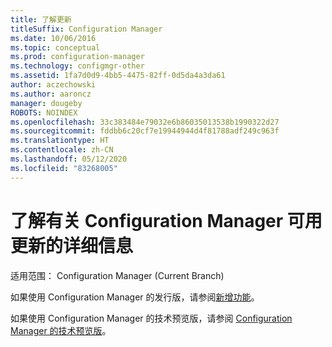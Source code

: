 ```yaml
---
title: 了解更新
titleSuffix: Configuration Manager
ms.date: 10/06/2016
ms.topic: conceptual
ms.prod: configuration-manager
ms.technology: configmgr-other
ms.assetid: 1fa7d0d9-4bb5-4475-82ff-0d5da4a3da61
author: aczechowski
ms.author: aaroncz
manager: dougeby
ROBOTS: NOINDEX
ms.openlocfilehash: 33c383484e79032e6b86035013538b1990322d27
ms.sourcegitcommit: fddbb6c20cf7e19944944d4f81788adf249c963f
ms.translationtype: HT
ms.contentlocale: zh-CN
ms.lasthandoff: 05/12/2020
ms.locfileid: "83268005"
---
```

# <a name="learn-more-about-available-updates-for-configuration-manager"></a>了解有关 Configuration Manager 可用更新的详细信息

适用范围：  Configuration Manager (Current Branch)

如果使用 Configuration Manager 的发行版，请参阅[新增功能](../plan-design/changes/what-has-changed-from-configuration-manager-2012.md)。

如果使用 Configuration Manager 的技术预览版，请参阅 [Configuration Manager 的技术预览版](../get-started/technical-preview.md)。
